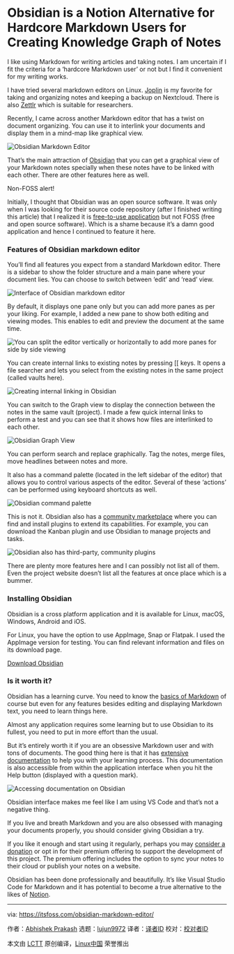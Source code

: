 [#]: subject: "Obsidian is a Notion Alternative for Hardcore Markdown Users for Creating Knowledge Graph of Notes"
[#]: via: "https://itsfoss.com/obsidian-markdown-editor/"
[#]: author: "Abhishek Prakash https://itsfoss.com/author/abhishek/"
[#]: collector: "lujun9972"
[#]: translator: "wxy"
[#]: reviewer: " "
[#]: publisher: " "
[#]: url: " "

Obsidian is a Notion Alternative for Hardcore Markdown Users for Creating Knowledge Graph of Notes
======

I like using Markdown for writing articles and taking notes. I am uncertain if I fit the criteria for a ‘hardcore Markdown user’ or not but I find it convenient for my writing works.

I have tried several markdown editors on Linux. [Joplin][1] is my favorite for taking and organizing notes and keeping a backup on Nextcloud. There is also [Zettlr][2] which is suitable for researchers.

Recently, I came across another Markdown editor that has a twist on document organizing. You can use it to interlink your documents and display them in a mind-map like graphical view.

![Obsidian Markdown Editor][3]

That’s the main attraction of [Obsidian][4] that you can get a graphical view of your Markdown notes specially when these notes have to be linked with each other. There are other features here as well.

Non-FOSS alert!

Initially, I thought that Obsidian was an open source software. It was only when I was looking for their source code repository (after I finished writing this article) that I realized it is [free-to-use application][5] but not FOSS (free and open source software). Which is a shame because it’s a damn good application and hence I continued to feature it here.

### Features of Obsidian markdown editor

You’ll find all features you expect from a standard Markdown editor. There is a sidebar to show the folder structure and a main pane where your document lies. You can choose to switch between ‘edit’ and ‘read’ view.

![Interface of Obsidian markdown editor][6]

By default, it displays one pane only but you can add more panes as per your liking. For example, I added a new pane to show both editing and viewing modes. This enables to edit and preview the document at the same time.

![You can split the editor vertically or horizontally to add more panes for side by side viewing][7]

You can create internal links to existing notes by pressing [[ keys. It opens a file searcher and lets you select from the existing notes in the same project (called vaults here).

![Creating internal linking in Obsidian][8]

You can switch to the Graph view to display the connection between the notes in the same vault (project). I made a few quick internal links to perform a test and you can see that it shows how files are interlinked to each other.

![Obsidian Graph View][9]

You can perform search and replace graphically. Tag the notes, merge files, move headlines between notes and more.

It also has a command palette (located in the left sidebar of the editor) that allows you to control various aspects of the editor. Several of these ‘actions’ can be performed using keyboard shortcuts as well.

![Obsidian command palette][10]

This is not it. Obsidian also has a [community marketplace][11] where you can find and install plugins to extend its capabilities. For example, you can download the Kanban plugin and use Obsidian to manage projects and tasks.

![Obsidian also has third-party, community plugins][12]

There are plenty more features here and I can possibly not list all of them. Even the project website doesn’t list all the features at once place which is a bummer.

### Installing Obsidian

Obsidian is a cross platform application and it is available for Linux, macOS, Windows, Android and iOS.

For Linux, you have the option to use AppImage, Snap or Flatpak. I used the AppImage version for testing. You can find relevant information and files on its download page.

[Download Obsidian][13]

### Is it worth it?

Obsidian has a learning curve. You need to know the [basics of Markdown][14] of course but even for any features besides editing and displaying Markdown text, you need to learn things here.

Almost any application requires some learning but to use Obsidian to its fullest, you need to put in more effort than the usual.

But it’s entirely worth it if you are an obsessive Markdown user and with tons of documents. The good thing here is that it has [extensive documentation][15] to help you with your learning process. This documentation is also accessible from within the application interface when you hit the Help button (displayed with a question mark).

![Accessing documentation on Obsidian][16]

Obsidian interface makes me feel like I am using VS Code and that’s not a negative thing.

If you live and breath Markdown and you are also obsessed with managing your documents properly, you should consider giving Obsidian a try.

If you like it enough and start using it regularly, perhaps you may [consider a donation][17] or opt in for their premium offering to support the development of this project. The premium offering includes the option to sync your notes to their cloud or publish your notes on a website.

Obsidian has been done professionally and beautifully. It’s like Visual Studio Code for Markdown and it has potential to become a true alternative to the likes of [Notion][18].

--------------------------------------------------------------------------------

via: https://itsfoss.com/obsidian-markdown-editor/

作者：[Abhishek Prakash][a]
选题：[lujun9972][b]
译者：[译者ID](https://github.com/译者ID)
校对：[校对者ID](https://github.com/校对者ID)

本文由 [LCTT](https://github.com/LCTT/TranslateProject) 原创编译，[Linux中国](https://linux.cn/) 荣誉推出

[a]: https://itsfoss.com/author/abhishek/
[b]: https://github.com/lujun9972
[1]: https://itsfoss.com/joplin/
[2]: https://itsfoss.com/zettlr-markdown-editor/
[3]: https://i0.wp.com/itsfoss.com/wp-content/uploads/2022/01/obsidian.jpg?resize=800%2C424&ssl=1
[4]: https://obsidian.md/
[5]: https://obsidian.md/eula
[6]: https://i0.wp.com/itsfoss.com/wp-content/uploads/2022/01/Obsidian-Markdown-Editor-800x462.png?resize=800%2C462&ssl=1
[7]: https://i0.wp.com/itsfoss.com/wp-content/uploads/2022/01/Obsidian-multiple-pane.png?resize=800%2C462&ssl=1
[8]: https://i0.wp.com/itsfoss.com/wp-content/uploads/2022/01/Obsidian-Internal-Linking.webp?resize=800%2C450&ssl=1
[9]: https://i0.wp.com/itsfoss.com/wp-content/uploads/2022/01/Obsidian-Graph-View.png?resize=800%2C474&ssl=1
[10]: https://i0.wp.com/itsfoss.com/wp-content/uploads/2022/01/Obsidian-Command-Palette.png?resize=800%2C474&ssl=1
[11]: https://obsidian.md/plugins
[12]: https://i0.wp.com/itsfoss.com/wp-content/uploads/2022/01/Obsidian-Plugins.webp?resize=800%2C364&ssl=1
[13]: https://obsidian.md/download
[14]: https://itsfoss.com/markdown-guide/
[15]: https://help.obsidian.md/Obsidian/Index
[16]: https://i0.wp.com/itsfoss.com/wp-content/uploads/2022/01/Obsidian-Markdown-Editor-Help.png?resize=800%2C439&ssl=1
[17]: https://obsidian.md/pricing
[18]: https://www.notion.so/
